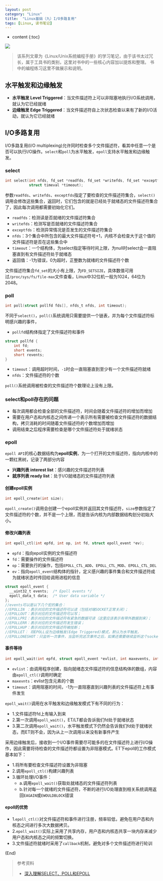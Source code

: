 ```yaml
---
layout: post
category: "Linux"
title:  "Linux基础（九）I/O多路复用"
tags: [Linux, 读书笔记]
---
```


* content
{:toc}

![](https://picsum.photos/800/300/?image=719)

> 该系列文章为《Linux/Unix系统编程手册》的学习笔记，由于该书太过冗长，属于工具书的类别，这里对书中的一些核心内容加以提炼和整理。
> 书中的编程练习这里不做展示和说明。




## 水平触发和边缘触发
- **水平触发 Level Triggered**：当文件描述符上可以非阻塞地执行I/O系统调用，就认为它已经就绪
- **边缘触发 Edge Triggered**：当文件描述符自上次状态检查以来有了新的I/O活动，就认为它已经就绪

## I/O多路复用
I/O多路复用(I/O multiplexing)允许同时检查多个文件描述符，看其中任意一个是否可以执行I/O操作。`select`和`poll`为水平触发，`epoll`支持水平触发和边缘触发。

### select
```c
int select(int nfds, fd_set *readfds, fd_set *writefds, fd_set *exceptfds,
           struct timeval *timeout);
```
参数`readfds`、`writefds`、`exceptfds`指定了要检查的文件描述符集合，`select()`调用会修改这些集合，返回时，它们包含的就是已经处于就绪态的文件描述符集合了，因此每次调用都需要初始化它们。
- `readfds`：检测读是否就绪的文件描述符集合
- `writefds`：检测写是否就绪的文件描述符集合
- `exceptfds`：检测异常情况是否发生的文件描述符集合
- `nfds`：3个集合中所包含的最大文件描述符号+1，内核不会检查大于这个值的文件描述符是否在这些集合中
- `timeout`：一个结构体，为select指定等待时间上限，为null时select会一直阻塞直到有文件描述符处于就绪态
- 返回值：-1为错误，0为超时，正整数为就绪的文件描述符个数

文件描述符集合`fd_set`的大小有上限，为`FD_SETSIZE`，具体数值可用过`/proc/sys/fs/file-max`文件查看，Linux中32位机一般为1024，64位为2048。


### poll
```c
int poll(struct pollfd fds[], nfds_t nfds, int timeout);
```
不同于`select()`，`poll()`系统调用只需要提供一个链表，并为每个文件描述符标明感兴趣的事件，
- `pollfd`结构体指定了文件描述符和事件
```c
struct pollfd {
    int fd;
    short events;
    short revents;
}
```
- `timeout`：调用超时时间，`-1`时会一直阻塞直到至少有一个文件描述符就绪
- `nfds`：文件描述符的个数

`poll()`系统调用被检查的文件描述符个数理论上没有上限。


### select和poll存在的问题
- 每次调用都会检查全部的文件描述符，时间会随着文件描述符的增加而增加
- 需要在用户态和内核态之间传递一个表示所有需要被检查文件描述符的数据结构，拷贝消耗的时间随着文件描述符的个数增加而增加
- 调用结束之后程序需要检查是哪个文件描述符处于就绪状态

### epoll
`epoll API`的核心数据结构为**epoll实例**，为一个打开的文件描述符，指向内核中的一颗红黑树，记录了两部分内容
- **兴趣列表 interest list**：感兴趣的文件描述符列表
- **就序列表 ready list**：处于I/O就绪态的文件描述符列表

#### 创建epoll实例
```c
int epoll_create(int size);
```
`epoll_create()`调用会创建一个epoll实例并返回其文件描述符，`size`参数指定了文件描述符的个数，并不是一个上限，而是告诉内核为内部数据结构划分初始大小。

#### 修改兴趣列表
```c
int epoll_ctl(int epfd, int op, int fd, struct epoll_event *ev);
```
- `epfd`：指向epoll实例的文件描述符
- `fd`：需要操作的文件描述符
- `op`：需要执行的操作，包括`EPOLL_CTL_ADD`、`EPOLL_CTL_MOD`、`EPOLL_CTL_DEL`
- `ev`：指向`epoll_event`结构体的指针，定义感兴趣的事件集合和文件描述符成为就绪状态时传回给调用进程的信息

```c
struct epoll_event {
  __uint32_t events;  /* Epoll events */
  epoll_data_t data;  /* User data variable */
};
//events可以是以下几个宏的集合：
//EPOLLIN ：表示对应的文件描述符可以读（包括对端SOCKET正常关闭）；
//EPOLLOUT：表示对应的文件描述符可以写；
//EPOLLPRI：表示对应的文件描述符有紧急的数据可读（这里应该表示有带外数据到来）；
//EPOLLERR：表示对应的文件描述符发生错误；
//EPOLLHUP：表示对应的文件描述符被挂断；
//EPOLLET： 将EPOLL设为边缘触发(Edge Triggered)模式，默认为水平触发。
//EPOLLONESHOT：只监听一次事件，当监听完这次事件之后，如果还需要继续监听这个socket的话，需要再次把这个socket加入到EPOLL队列里
```

#### 事件等待
```c
int epoll_wait(int epfd, struct epoll_event *evlist, int maxevents, int timeout);
```
- `evlist`：由调用程序创建，指向就绪态文件描述符的信息结构体的数组，内容由`epoll_ctl()`调用时确定
- `maxevnts`：evlist包含元素的个数
- `timeout`：调用阻塞的时间，-1为一直阻塞直到兴趣列表的文件描述符上有事件发生

`epoll_wait()`调用在水平触发和边缘触发模式下有不同的行为：
- 1.文件描述符fd上有输入到来
- 2.第一次调用`epoll_wait()`，ET/LT都会告诉我们fd处于就绪状态
- 3.第二次调用`epoll_wait()`，水平触发模式下仍然会告诉我们fd处于就绪状态，而ET则不会，因为从上一次调用以来没有新事件产生

采用边缘触发后，接收到一个I/O事件需要尽可能多的在文件描述符上进行I/O操作，因此需要将待检查的文件描述符都设置为非阻塞模式。ET下epoll的工作模式基本如下：
- 1.将所有要检查文件描述符设置为非阻塞
- 2.调用`epoll_ctl()`构建兴趣列表
- 3.循环处理I/O事件：
    - a.调用`epoll_wait()`获取处就绪态的文件描述符列表
    - b.针对每一个就绪的文件描述符，不断的进行I/O处理直到相关系统调用返回`EAGAIN`或`EWOULDBLOCK`错误

#### epoll的优势
- 1.`epoll_ctl()`对文件描述符和事件进行注册，频率较低，避免在用户态和内核态之间进行多次大数据拷贝。
- 2.`epoll_wait()`实际上采用了共享内存，用户态和内核态共享一块内存来减少用户态和内核态之间的频繁切换。
- 3.文件描述符就绪时采用了`callback`机制，避免对多个文件描述符进行轮训

(End)

>参考资料
> - [深入理解SELECT、POLL和EPOLL](https://juejin.im/entry/5b6058fde51d45348a2ffc65)
